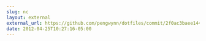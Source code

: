 ```yaml
---
slug: nc
layout: external
external_url: https://github.com/pengwynn/dotfiles/commit/2f0ac3baee144c583465f56ee5a2e699b300085c
date: 2012-04-25T10:27:16-05:00
---
```


